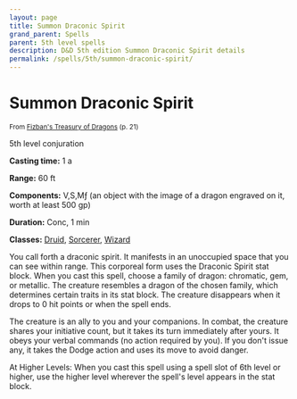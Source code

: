 ```yaml
---
layout: page
title: Summon Draconic Spirit
grand_parent: Spells
parent: 5th level spells 
description: D&D 5th edition Summon Draconic Spirit details
permalink: /spells/5th/summon-draconic-spirit/
---
```


# Summon Draconic Spirit

<small>From <a target="_blank" href="https://dnd.wizards.com/products/treasury-dragons">Fizban's Treasury of Dragons</a> (p. 21)</small>


5th level conjuration

**Casting time:** 1 a

**Range:** 60 ft

**Components:** V,S,Mƒ (an object with the image of a dragon engraved on it, worth at least 500 gp)

**Duration:** Conc, 1 min

**Classes:** [Druid](/classes/druid/), [Sorcerer](/classes/sorcerer/), [Wizard](/classes/wizard/)

You call forth a draconic spirit. It manifests in an unoccupied space that you can see within range. This corporeal form uses the Draconic Spirit stat block. When you cast this spell, choose a family of dragon: chromatic, gem, or metallic. The creature resembles a dragon of the chosen family, which determines certain traits in its stat block. The creature disappears when it drops to 0 hit points or when the spell ends.

   The creature is an ally to you and your companions. In combat, the creature shares your initiative count, but it takes its turn immediately after yours. It obeys your verbal commands (no action required by you). If you don't issue any, it takes the Dodge action and uses its move to avoid danger.

   At Higher Levels: When you cast this spell using a spell slot of 6th level or higher, use the higher level wherever the spell's level appears in the stat block.